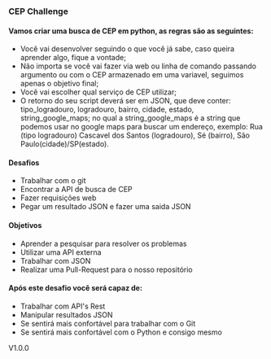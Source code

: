 ### CEP Challenge

#### Vamos criar uma busca de CEP em python, as regras são as seguintes:

 - Você vai desenvolver seguindo o que você já sabe, caso queira aprender algo, fique a vontade;
 - Não importa se você vai fazer via web ou linha de comando passando argumento ou com o CEP armazenado em uma variavel, seguimos apenas o objetivo final;
 - Você vai escolher qual serviço de CEP utilizar;
 - O retorno do seu script deverá ser em JSON, que deve conter: tipo_logradouro, logradouro, bairro, cidade, estado, string_google_maps; no qual a string_google_maps é a string que podemos usar no google maps para buscar um endereço, exemplo: Rua (tipo logradouro) Cascavel dos Santos (logradouro), Sé (bairro), São Paulo(cidade)/SP(estado).

#### Desafios
 - Trabalhar com o git
 - Encontrar a API de busca de CEP
 - Fazer requisições web
 - Pegar um resultado JSON e fazer uma saida JSON


#### Objetivos
 - Aprender a pesquisar para resolver os problemas
 - Utilizar uma API externa
 - Trabalhar com JSON
 - Realizar uma Pull-Request para o nosso repositório


#### Após este desafio você será capaz de:
 - Trabalhar com API's Rest
 - Manipular resultados JSON
 - Se sentirá mais confortável para trabalhar com o Git
 - Se sentirá mais confortável com o Python e consigo mesmo


V1.0.0